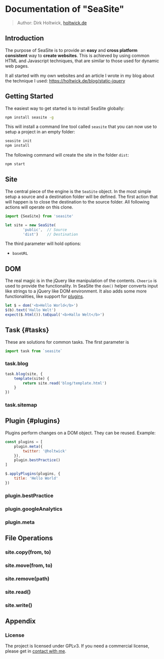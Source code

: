 # Documentation of "SeaSite"

> Author: Dirk Holtwick, [holtwick.de](https://holtwick.de)

## Introduction

The purpose of SeaSite is to provide an **easy** and **cross platform consistent** way to **create websites**. This is achieved by using common HTML and Javascript techniques, that are similar to those used for dynamic web pages.

It all started with my own websites and an article I wrote in my blog about the technique I used: <https://holtwick.de/blog/static-jquery>

## Getting Started

The easiest way to get started is to install SeaSite globally:

```sh
npm install seasite -g
```

This will install a command line tool called `seasite` that you can now use to setup a project in an empty folder:

```sh
seasite init
npm install
```

The following command will create the site in the folder `dist`:

```sh
npm start
```

## Site

The central piece of the engine is the `SeaSite` object. In the most simple setup a source and a destination folder will be defined. The first action that will happen is to close the destination to the source folder. All following actions will operate on this clone.

```js
import {SeaSite} from 'seasite'

let site = new SeaSite(
        'public',  // Source
        'dist')    // Destination
```

The third parameter will hold options:

- `baseURL`

## DOM

The real magic is in the jQuery like manipulation of the contents. `Cheerio` is used to provide the functionality. In SeaSite the `dom()` helper converts input like strings to a jQuery like DOM environment. It also adds some more functionalities, like support for [plugins](#plugins).

```jsx
let $ = dom('<b>Hello World</b>')
$(b).text('Hallo Welt')
expect($.html()).toEqual('<b>Hallo Welt</b>')
```

## Task {#tasks}

These are solutions for common tasks. The first parameter is

```js
import task from `seasite`
```

### task.blog

```js
task.blog(site, {
    template(site) {
        return site.read('blog/template.html')
    }
})
```

### task.sitemap

## Plugin {#plugins}

Plugins perform changes on a DOM object. They can be reused. Example:

```js
const plugins = [
    plugin.meta({
        twitter: '@holtwick'
    }),
    plugin.bestPractice()
]

$.applyPlugins(plugins, {
    title: 'Hello World'
})
```

### plugin.bestPractice

### plugin.googleAnalytics

### plugin.meta

## File Operations

### site.copy(from, to)

### site.move(from, to)

### site.remove(path)

### site.read()

### site.write()

## Appendix

### License

The project is licensed under GPLv3. If you need a commercial license, please get in [contact with me](https://holtwick.de/support).